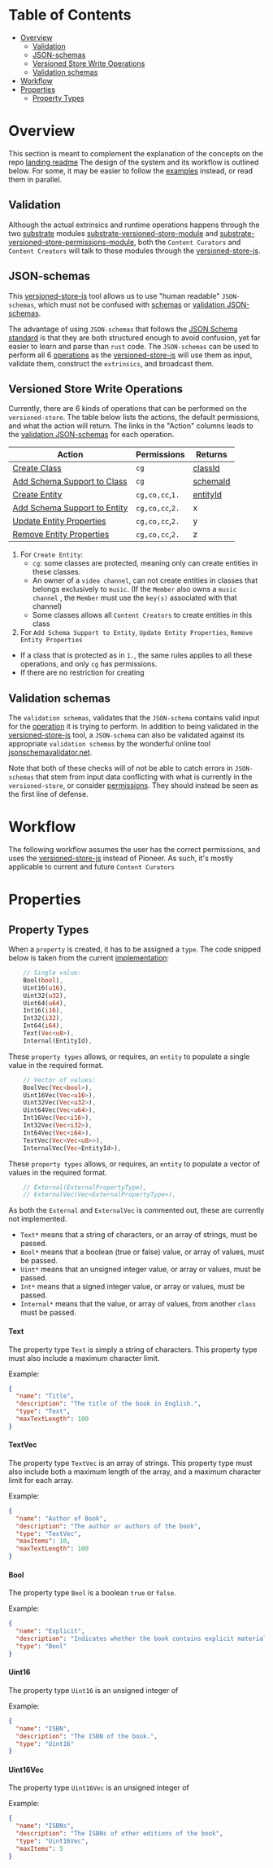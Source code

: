 Table of Contents
=================

<!-- TOC START min:1 max:3 link:true asterisk:false update:true -->
- [Overview](#overview)
  - [Validation](#validation)
  - [JSON-schemas](#json-schemas)
  - [Versioned Store Write Operations](#versioned-store-write-operations)
  - [Validation schemas](#validation-schemas)
- [Workflow](#workflow)
- [Properties](#properties)
  - [Property Types](#property-types)
<!-- TOC END -->

# Overview

This section is meant to complement the explanation of the concepts on the repo [landing readme](../README.md)
The design of the system and its workflow is outlined below. For some, it may be easier to follow the [examples](examples) instead, or read them in parallel.

## Validation
Although the actual extrinsics and runtime operations happens through the two [substrate](https://github.com/paritytech/substrate) modules [substrate-versioned-store-module](https://github.com/Joystream/substrate-versioned-store-module) and [substrate-versioned-store-permissions-module](https://github.com/Joystream/substrate-versioned-store-permissions-module), both the `Content Curators` and `Content Creators` will talk to these modules through the [versioned-store-js](https://github.com/Joystream/versioned-store-js).

## JSON-schemas
This [versioned-store-js](https://github.com/Joystream/versioned-store-js) tool allows us to use "human readable" `JSON-schemas`, which must not be confused with [schemas](../README.md#schemas) or [validation JSON-schemas](#validation-schemas).

The advantage of using `JSON-schemas` that follows the [JSON Schema standard](https://json-schema.org/) is that they are both structured enough to avoid confusion, yet far easier to learn and parse than `rust` code. The `JSON-schemas` can be used to perform all 6 [operations](#versioned-store-write-operations) as the [versioned-store-js](https://github.com/Joystream/versioned-store-js) will use them as input, validate them, construct the `extrinsics`, and broadcast them.

## Versioned Store Write Operations
Currently, there are 6 kinds of operations that can be performed on the `versioned-store`. The table below lists the actions, the default permissions, and what the action will return. The links in the "Action" columns leads to the [validation JSON-schemas](#validation-schemas) for each operation.

| Action                                                                                | Permissions      | Returns          |
|---------------------------------------------------------------------------------------|------------------|------------------|
| [Create Class](schema-standards/CreateClass.schema.json)                              |`cg`              | [classId]()      |
| [Add Schema Support to Class](schema-standards/AddClassSchema.schema.json)            |`cg`              | [schemaId]()     |
| [Create Entity](schema-standards/CreateEntity.schema.json)                            |`cg,co,cc`,`1.`   | [entityId]()     |
| [Add Schema Support to Entity](schema-standards/AddSchemaSupportToEntity.schema.json) |`cg,co,cc`,`2.`   | x                |
| [Update Entity Properties](schema-standards/UpdateEntityProperties.schema.json)       |`cg,co,cc`,`2.`   | y                |
| [Remove Entity Properties](schema-standards/RemoveEntityProperties.schema.json)       |`cg,co,cc`,`2.`   | z                |

1. For `Create Entity`:
    - `cg`: some classes are protected, meaning only  can create entities in these classes.
    - An owner of a `video channel`, can not create entities in classes that belongs exclusively to `music`. (If the `Member` also owns a `music channel` , the `Member` must use the `key(s)` associated with that channel)
    - Some classes allows all `Content Creators` to create entities in this class
2. For `Add Schema Support to Entity`, `Update Entity Properties`, `Remove Entity Properties`
  - If a class that is protected as in `1.`, the same rules applies to all these operations, and only `cg` has permissions.
  - If there are no restriction for creating

## Validation schemas

The `validation schemas`, validates that the `JSON-schema` contains valid input for the [operation](#versioned-store-write-operations) it is trying to perform. In addition to being validated in the [versioned-store-js](https://github.com/Joystream/versioned-store-js) tool, a `JSON-schema` can also be validated against its appropriate `validation schemas` by the wonderful online tool [jsonschemavalidator.net](https://www.jsonschemavalidator.net/).

Note that both of these checks will of not be able to catch errors in `JSON-schemas` that stem from input data conflicting with what is currently in the `versioned-store`, or consider [permissions](../README.md#permissions). They should instead be seen as the first line of defense.

# Workflow

The following workflow assumes the user has the correct permissions, and uses the [versioned-store-js](https://github.com/Joystream/versioned-store-js) instead of Pioneer. As such, it's mostly applicable to current and future `Content Curators`

# Properties

## Property Types

When a `property` is created, it has to be assigned a `type`. The code snipped below is taken from the current [implementation](https://github.com/Joystream/substrate-versioned-store/blob/master/src/lib.rs):

```rust
    // Single value:
    Bool(bool),
    Uint16(u16),
    Uint32(u32),
    Uint64(u64),
    Int16(i16),
    Int32(i32),
    Int64(i64),
    Text(Vec<u8>),
    Internal(EntityId),
```
These `property types` allows, or requires, an `entity` to populate a single value in the required format.

```rust
    // Vector of values:
    BoolVec(Vec<bool>),
    Uint16Vec(Vec<u16>),
    Uint32Vec(Vec<u32>),
    Uint64Vec(Vec<u64>),
    Int16Vec(Vec<i16>),
    Int32Vec(Vec<i32>),
    Int64Vec(Vec<i64>),
    TextVec(Vec<Vec<u8>>),
    InternalVec(Vec<EntityId>),

```

These `property types` allows, or requires, an `entity` to populate a vector of values in the required format.


```rust
    // External(ExternalPropertyType),
    // ExternalVec(Vec<ExternalPropertyType>),
```

As both the `External` and `ExternalVec` is commented out, these are currently not implemented.

- `Text*` means that a string of characters, or an array of strings, must be passed.
- `Bool*` means that a boolean (true or false) value, or array of values, must be passed.
- `Uint*` means that an unsigned integer value, or array or values, must be passed.
- `Int*` means that a signed integer value, or array or values, must be passed.
- `Internal*` means that the value, or array of values, from another `class` must be passed.

#### Text
The property type `Text` is simply a string of characters. This property type must also include a maximum character limit.

Example:
```json
{
  "name": "Title",
  "description": "The title of the book in English.",
  "type": "Text",
  "maxTextLength": 100
}
```

#### TextVec
The property type `TextVec` is an array of strings. This property type must also include both a maximum length of the array, and a maximum character limit for each array.

Example:
```json
{
  "name": "Author of Book",
  "description": "The author or authors of the book",
  "type": "TextVec",
  "maxItems": 10,
  "maxTextLength": 100
}
```

#### Bool
The property type `Bool` is a boolean `true` or `false`.

Example:
```json
{
  "name": "Explicit",
  "description": "Indicates whether the book contains explicit material.",
  "type": "Bool"
}
```

#### Uint16
The property type `Uint16` is an unsigned integer of

Example:
```json
{
  "name": "ISBN",
  "description": "The ISBN of the book.",
  "type": "Uint16"
}
```

#### Uint16Vec
The property type `Uint16Vec` is an unsigned integer of

Example:
```json
{
  "name": "ISBNs",
  "description": "The ISBNs of other editions of the book",
  "type": "Uint16Vec",
  "maxItems": 5
}
```
